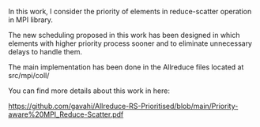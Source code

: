 In this work, I consider the priority of elements in reduce-scatter operation in MPI library.

The new scheduling proposed in this work has been designed in which elements with higher priority process sooner and to eliminate unnecessary delays to handle them.

The main implementation has been done in the Allreduce files located at src/mpi/coll/


You can find more details about this work in here:

https://github.com/gavahi/Allreduce-RS-Prioritised/blob/main/Priority-aware%20MPI_Reduce-Scatter.pdf
